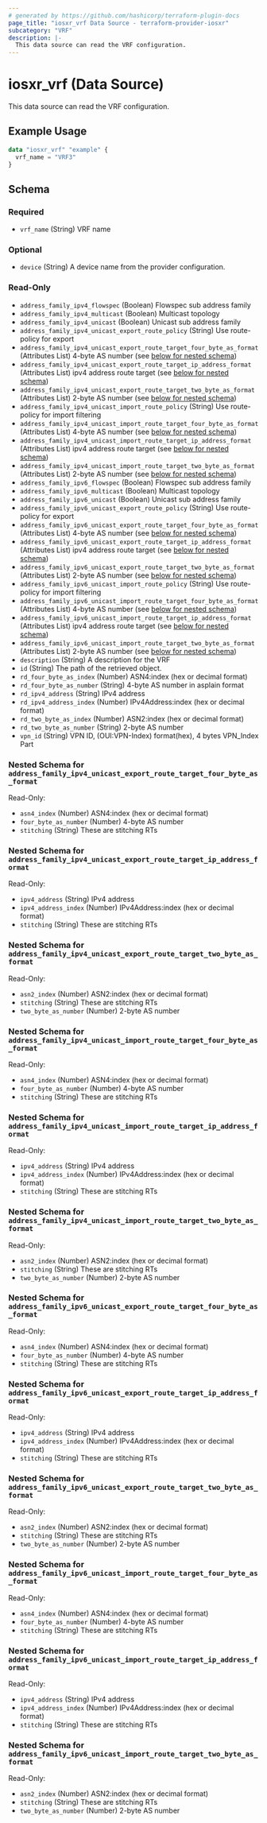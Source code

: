 ```yaml
---
# generated by https://github.com/hashicorp/terraform-plugin-docs
page_title: "iosxr_vrf Data Source - terraform-provider-iosxr"
subcategory: "VRF"
description: |-
  This data source can read the VRF configuration.
---
```


# iosxr_vrf (Data Source)

This data source can read the VRF configuration.

## Example Usage

```terraform
data "iosxr_vrf" "example" {
  vrf_name = "VRF3"
}
```

<!-- schema generated by tfplugindocs -->
## Schema

### Required

- `vrf_name` (String) VRF name

### Optional

- `device` (String) A device name from the provider configuration.

### Read-Only

- `address_family_ipv4_flowspec` (Boolean) Flowspec sub address family
- `address_family_ipv4_multicast` (Boolean) Multicast topology
- `address_family_ipv4_unicast` (Boolean) Unicast sub address family
- `address_family_ipv4_unicast_export_route_policy` (String) Use route-policy for export
- `address_family_ipv4_unicast_export_route_target_four_byte_as_format` (Attributes List) 4-byte AS number (see [below for nested schema](#nestedatt--address_family_ipv4_unicast_export_route_target_four_byte_as_format))
- `address_family_ipv4_unicast_export_route_target_ip_address_format` (Attributes List) ipv4 address route target (see [below for nested schema](#nestedatt--address_family_ipv4_unicast_export_route_target_ip_address_format))
- `address_family_ipv4_unicast_export_route_target_two_byte_as_format` (Attributes List) 2-byte AS number (see [below for nested schema](#nestedatt--address_family_ipv4_unicast_export_route_target_two_byte_as_format))
- `address_family_ipv4_unicast_import_route_policy` (String) Use route-policy for import filtering
- `address_family_ipv4_unicast_import_route_target_four_byte_as_format` (Attributes List) 4-byte AS number (see [below for nested schema](#nestedatt--address_family_ipv4_unicast_import_route_target_four_byte_as_format))
- `address_family_ipv4_unicast_import_route_target_ip_address_format` (Attributes List) ipv4 address route target (see [below for nested schema](#nestedatt--address_family_ipv4_unicast_import_route_target_ip_address_format))
- `address_family_ipv4_unicast_import_route_target_two_byte_as_format` (Attributes List) 2-byte AS number (see [below for nested schema](#nestedatt--address_family_ipv4_unicast_import_route_target_two_byte_as_format))
- `address_family_ipv6_flowspec` (Boolean) Flowspec sub address family
- `address_family_ipv6_multicast` (Boolean) Multicast topology
- `address_family_ipv6_unicast` (Boolean) Unicast sub address family
- `address_family_ipv6_unicast_export_route_policy` (String) Use route-policy for export
- `address_family_ipv6_unicast_export_route_target_four_byte_as_format` (Attributes List) 4-byte AS number (see [below for nested schema](#nestedatt--address_family_ipv6_unicast_export_route_target_four_byte_as_format))
- `address_family_ipv6_unicast_export_route_target_ip_address_format` (Attributes List) ipv4 address route target (see [below for nested schema](#nestedatt--address_family_ipv6_unicast_export_route_target_ip_address_format))
- `address_family_ipv6_unicast_export_route_target_two_byte_as_format` (Attributes List) 2-byte AS number (see [below for nested schema](#nestedatt--address_family_ipv6_unicast_export_route_target_two_byte_as_format))
- `address_family_ipv6_unicast_import_route_policy` (String) Use route-policy for import filtering
- `address_family_ipv6_unicast_import_route_target_four_byte_as_format` (Attributes List) 4-byte AS number (see [below for nested schema](#nestedatt--address_family_ipv6_unicast_import_route_target_four_byte_as_format))
- `address_family_ipv6_unicast_import_route_target_ip_address_format` (Attributes List) ipv4 address route target (see [below for nested schema](#nestedatt--address_family_ipv6_unicast_import_route_target_ip_address_format))
- `address_family_ipv6_unicast_import_route_target_two_byte_as_format` (Attributes List) 2-byte AS number (see [below for nested schema](#nestedatt--address_family_ipv6_unicast_import_route_target_two_byte_as_format))
- `description` (String) A description for the VRF
- `id` (String) The path of the retrieved object.
- `rd_four_byte_as_index` (Number) ASN4:index (hex or decimal format)
- `rd_four_byte_as_number` (String) 4-byte AS number in asplain format
- `rd_ipv4_address` (String) IPv4 address
- `rd_ipv4_address_index` (Number) IPv4Address:index (hex or decimal format)
- `rd_two_byte_as_index` (Number) ASN2:index (hex or decimal format)
- `rd_two_byte_as_number` (String) 2-byte AS number
- `vpn_id` (String) VPN ID, (OUI:VPN-Index) format(hex), 4 bytes VPN_Index Part

<a id="nestedatt--address_family_ipv4_unicast_export_route_target_four_byte_as_format"></a>
### Nested Schema for `address_family_ipv4_unicast_export_route_target_four_byte_as_format`

Read-Only:

- `asn4_index` (Number) ASN4:index (hex or decimal format)
- `four_byte_as_number` (Number) 4-byte AS number
- `stitching` (String) These are stitching RTs


<a id="nestedatt--address_family_ipv4_unicast_export_route_target_ip_address_format"></a>
### Nested Schema for `address_family_ipv4_unicast_export_route_target_ip_address_format`

Read-Only:

- `ipv4_address` (String) IPv4 address
- `ipv4_address_index` (Number) IPv4Address:index (hex or decimal format)
- `stitching` (String) These are stitching RTs


<a id="nestedatt--address_family_ipv4_unicast_export_route_target_two_byte_as_format"></a>
### Nested Schema for `address_family_ipv4_unicast_export_route_target_two_byte_as_format`

Read-Only:

- `asn2_index` (Number) ASN2:index (hex or decimal format)
- `stitching` (String) These are stitching RTs
- `two_byte_as_number` (Number) 2-byte AS number


<a id="nestedatt--address_family_ipv4_unicast_import_route_target_four_byte_as_format"></a>
### Nested Schema for `address_family_ipv4_unicast_import_route_target_four_byte_as_format`

Read-Only:

- `asn4_index` (Number) ASN4:index (hex or decimal format)
- `four_byte_as_number` (Number) 4-byte AS number
- `stitching` (String) These are stitching RTs


<a id="nestedatt--address_family_ipv4_unicast_import_route_target_ip_address_format"></a>
### Nested Schema for `address_family_ipv4_unicast_import_route_target_ip_address_format`

Read-Only:

- `ipv4_address` (String) IPv4 address
- `ipv4_address_index` (Number) IPv4Address:index (hex or decimal format)
- `stitching` (String) These are stitching RTs


<a id="nestedatt--address_family_ipv4_unicast_import_route_target_two_byte_as_format"></a>
### Nested Schema for `address_family_ipv4_unicast_import_route_target_two_byte_as_format`

Read-Only:

- `asn2_index` (Number) ASN2:index (hex or decimal format)
- `stitching` (String) These are stitching RTs
- `two_byte_as_number` (Number) 2-byte AS number


<a id="nestedatt--address_family_ipv6_unicast_export_route_target_four_byte_as_format"></a>
### Nested Schema for `address_family_ipv6_unicast_export_route_target_four_byte_as_format`

Read-Only:

- `asn4_index` (Number) ASN4:index (hex or decimal format)
- `four_byte_as_number` (Number) 4-byte AS number
- `stitching` (String) These are stitching RTs


<a id="nestedatt--address_family_ipv6_unicast_export_route_target_ip_address_format"></a>
### Nested Schema for `address_family_ipv6_unicast_export_route_target_ip_address_format`

Read-Only:

- `ipv4_address` (String) IPv4 address
- `ipv4_address_index` (Number) IPv4Address:index (hex or decimal format)
- `stitching` (String) These are stitching RTs


<a id="nestedatt--address_family_ipv6_unicast_export_route_target_two_byte_as_format"></a>
### Nested Schema for `address_family_ipv6_unicast_export_route_target_two_byte_as_format`

Read-Only:

- `asn2_index` (Number) ASN2:index (hex or decimal format)
- `stitching` (String) These are stitching RTs
- `two_byte_as_number` (Number) 2-byte AS number


<a id="nestedatt--address_family_ipv6_unicast_import_route_target_four_byte_as_format"></a>
### Nested Schema for `address_family_ipv6_unicast_import_route_target_four_byte_as_format`

Read-Only:

- `asn4_index` (Number) ASN4:index (hex or decimal format)
- `four_byte_as_number` (Number) 4-byte AS number
- `stitching` (String) These are stitching RTs


<a id="nestedatt--address_family_ipv6_unicast_import_route_target_ip_address_format"></a>
### Nested Schema for `address_family_ipv6_unicast_import_route_target_ip_address_format`

Read-Only:

- `ipv4_address` (String) IPv4 address
- `ipv4_address_index` (Number) IPv4Address:index (hex or decimal format)
- `stitching` (String) These are stitching RTs


<a id="nestedatt--address_family_ipv6_unicast_import_route_target_two_byte_as_format"></a>
### Nested Schema for `address_family_ipv6_unicast_import_route_target_two_byte_as_format`

Read-Only:

- `asn2_index` (Number) ASN2:index (hex or decimal format)
- `stitching` (String) These are stitching RTs
- `two_byte_as_number` (Number) 2-byte AS number
